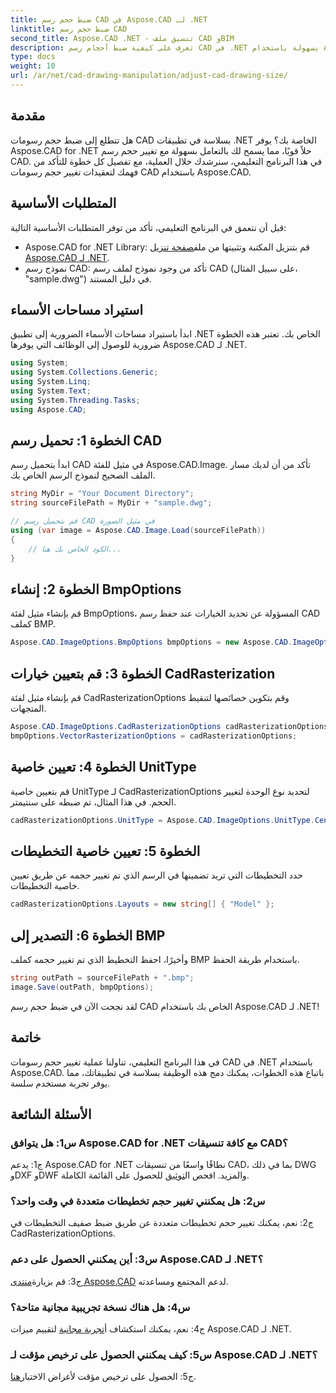 ```yaml
---
title: ضبط حجم رسم CAD في Aspose.CAD لـ .NET
linktitle: ضبط حجم رسم CAD
second_title: Aspose.CAD .NET - تنسيق ملف CAD وBIM
description: تعرف على كيفية ضبط أحجام رسم CAD في .NET بسهولة باستخدام Aspose.CAD. اتبع دليلنا خطوة بخطوة لتغيير الحجم بسلاسة.
type: docs
weight: 10
url: /ar/net/cad-drawing-manipulation/adjust-cad-drawing-size/
---
```

## مقدمة

هل تتطلع إلى ضبط حجم رسومات CAD بسلاسة في تطبيقات .NET الخاصة بك؟ يوفر Aspose.CAD for .NET حلاً قويًا، مما يسمح لك بالتعامل بسهولة مع تغيير حجم رسم CAD. في هذا البرنامج التعليمي، سنرشدك خلال العملية، مع تفصيل كل خطوة للتأكد من فهمك لتعقيدات تغيير حجم رسومات CAD باستخدام Aspose.CAD.

## المتطلبات الأساسية

قبل أن نتعمق في البرنامج التعليمي، تأكد من توفر المتطلبات الأساسية التالية:

- Aspose.CAD for .NET Library: قم بتنزيل المكتبة وتثبيتها من ملف[صفحة تنزيل Aspose.CAD لـ .NET](https://releases.aspose.com/cad/net/).
- نموذج رسم CAD: تأكد من وجود نموذج لملف رسم CAD (على سبيل المثال، "sample.dwg") في دليل المستند.

## استيراد مساحات الأسماء

ابدأ باستيراد مساحات الأسماء الضرورية إلى تطبيق .NET الخاص بك. تعتبر هذه الخطوة ضرورية للوصول إلى الوظائف التي يوفرها Aspose.CAD لـ .NET.

```csharp
using System;
using System.Collections.Generic;
using System.Linq;
using System.Text;
using System.Threading.Tasks;
using Aspose.CAD;
```

## الخطوة 1: تحميل رسم CAD

ابدأ بتحميل رسم CAD في مثيل للفئة Aspose.CAD.Image. تأكد من أن لديك مسار الملف الصحيح لنموذج الرسم الخاص بك.

```csharp
string MyDir = "Your Document Directory";
string sourceFilePath = MyDir + "sample.dwg";

// قم بتحميل رسم CAD في مثيل الصورة
using (var image = Aspose.CAD.Image.Load(sourceFilePath))
{
    // الكود الخاص بك هنا...
}
```

## الخطوة 2: إنشاء BmpOptions

قم بإنشاء مثيل لفئة BmpOptions، المسؤولة عن تحديد الخيارات عند حفظ رسم CAD كملف BMP.

```csharp
Aspose.CAD.ImageOptions.BmpOptions bmpOptions = new Aspose.CAD.ImageOptions.BmpOptions();
```

## الخطوة 3: قم بتعيين خيارات CadRasterization

قم بإنشاء مثيل لفئة CadRasterizationOptions وقم بتكوين خصائصها لتنقيط المتجهات.

```csharp
Aspose.CAD.ImageOptions.CadRasterizationOptions cadRasterizationOptions = new Aspose.CAD.ImageOptions.CadRasterizationOptions();
bmpOptions.VectorRasterizationOptions = cadRasterizationOptions;
```

## الخطوة 4: تعيين خاصية UnitType

قم بتعيين خاصية UnitType لـ CadRasterizationOptions لتحديد نوع الوحدة لتغيير الحجم. في هذا المثال، تم ضبطه على سنتيمتر.

```csharp
cadRasterizationOptions.UnitType = Aspose.CAD.ImageOptions.UnitType.Centimeter;
```

## الخطوة 5: تعيين خاصية التخطيطات

حدد التخطيطات التي تريد تضمينها في الرسم الذي تم تغيير حجمه عن طريق تعيين خاصية التخطيطات.

```csharp
cadRasterizationOptions.Layouts = new string[] { "Model" };
```

## الخطوة 6: التصدير إلى BMP

وأخيرًا، احفظ التخطيط الذي تم تغيير حجمه كملف BMP باستخدام طريقة الحفظ.

```csharp
string outPath = sourceFilePath + ".bmp";
image.Save(outPath, bmpOptions);
```

لقد نجحت الآن في ضبط حجم رسم CAD الخاص بك باستخدام Aspose.CAD لـ .NET!

## خاتمة

في هذا البرنامج التعليمي، تناولنا عملية تغيير حجم رسومات CAD في .NET باستخدام Aspose.CAD. باتباع هذه الخطوات، يمكنك دمج هذه الوظيفة بسلاسة في تطبيقاتك، مما يوفر تجربة مستخدم سلسة.

## الأسئلة الشائعة

### س1: هل يتوافق Aspose.CAD for .NET مع كافة تنسيقات CAD؟

 ج1: يدعم Aspose.CAD for .NET نطاقًا واسعًا من تنسيقات CAD، بما في ذلك DWG وDXF وDWF والمزيد. افحص ال[توثيق](https://reference.aspose.com/cad/net/) للحصول على القائمة الكاملة.

### س2: هل يمكنني تغيير حجم تخطيطات متعددة في وقت واحد؟

ج2: نعم، يمكنك تغيير حجم تخطيطات متعددة عن طريق ضبط صفيف التخطيطات في CadRasterizationOptions.

### س3: أين يمكنني الحصول على دعم Aspose.CAD لـ .NET؟

 ج3: قم بزيارة[منتدى Aspose.CAD](https://forum.aspose.com/c/cad/19) لدعم المجتمع ومساعدته.

### س4: هل هناك نسخة تجريبية مجانية متاحة؟

 ج4: نعم، يمكنك استكشاف أ[تجربة مجانية](https://releases.aspose.com/) لتقييم ميزات Aspose.CAD لـ .NET.

### س5: كيف يمكنني الحصول على ترخيص مؤقت لـ Aspose.CAD لـ .NET؟

 ج5: الحصول على ترخيص مؤقت لأغراض الاختبار[هنا](https://purchase.aspose.com/temporary-license/).